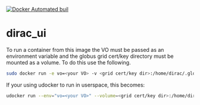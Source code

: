 [![Docker Automated buil](https://img.shields.io/docker/automated/alexanderrichards/dirac_ui.svg)](https://hub.docker.com/r/alexanderrichards/dirac_ui)
# dirac_ui
To run a container from this image the VO must be passed as an environment variable and the globus grid cert/key directory must be mounted as a volume. To do this use the following.

```bash
sudo docker run -e vo=<your VO> -v <grid cert/key dir>:/home/dirac/.globus -it alexanderrichards/dirac_ui
```

If your using udocker to run in userspace, this becomes:

```bash
udocker run --env="vo=<your VO>" --volume=<grid cert/key dir>:/home/dirac/.globus alexanderrichards/dirac_ui
```
